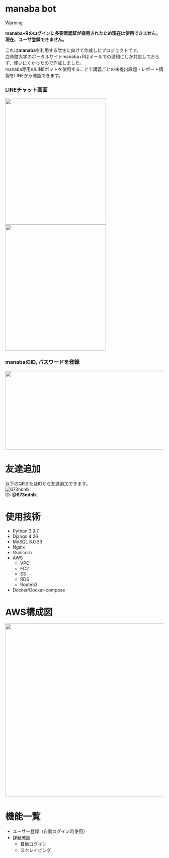 # manaba bot

>[!WARNING]
>**manaba+Rのログインに多要素認証が採用されたため現在は使用できません。** <br>
>**現在、ユーザ登録できません。**

これは**manaba**を利用する学生に向けて作成したプロジェクトです。<br>
立命館大学のポータルサイトmanaba+Rはメールでの通知にしか対応しておらず、使いにくかったので作成しました。<br>
manaba専用のLINEボットを使用することで講義ごとの未提出課題・レポート情報をLINEから確認できます。<br>

### LINEチャット画面
<p>
  <img src="https://github.com/kensabrou/manaba-bot-prod/assets/86251649/7aa7e2f5-7fc1-40e0-a169-dcb4e32b03f7" width=320 height=400>
  <img src="https://github.com/kensabrou/manaba-bot-prod/assets/86251649/56316337-c070-4efb-b0cf-633fafcb06d0" width=320 height=400>
</p>

### manabaのID, パスワードを登録
<p>
  <img src="https://github.com/kensabrou/manaba-bot-prod/assets/86251649/d3d7eaa9-cc9c-4a16-a6da-e65d1731e7ac" width=640 height=250>
</p>

# 友達追加
以下のQRまたはIDから友達追加できます。<br>
![673ndnlk](https://github.com/kensabrou/manaba-bot-prod/assets/86251649/b9eef0da-d21f-4557-b5dc-eecda10dc057)
 <br>
ID: **@673ndnlk**

# 使用技術
- Python 3.9.7
- Django 4.26
- MySQL 8.0.33
- Nginx
- Gunicorn
- AWS
  - VPC
  - EC2
  - S3
  - RDS
  - Route53
- Docker/Docker-compose

# AWS構成図
<img src="https://github.com/kensabrou/manaba-bot-prod/assets/86251649/ceddeb41-4c7f-45e0-8c7e-3c78f897d796" width=650 height=550>


# 機能一覧
- ユーザー登録（自動ログイン時使用）
- 課題確認
  - 自動ログイン
  - スクレイピング
